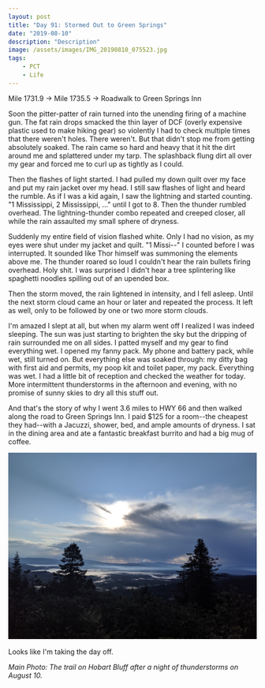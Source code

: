 ```yaml
---
layout: post
title: "Day 91: Stormed Out to Green Springs"
date: "2019-08-10"
description: "Description"
image: /assets/images/IMG_20190810_075523.jpg
tags:
    - PCT
    - Life
---
```

Mile 1731.9 -> Mile 1735.5 -> Roadwalk to Green Springs Inn

Soon the pitter-patter of rain turned into the unending firing of a machine gun. The fat rain drops smacked the thin layer of DCF (overly expensive plastic used to make hiking gear) so violently I had to check multiple times that there weren't holes. There weren't. But that didn't stop me from getting absolutely soaked. The rain came so hard and heavy that it hit the dirt around me and splattered under my tarp. The splashback flung dirt all over my gear and forced me to curl up as tightly as I could.

Then the flashes of light started. I had pulled my down quilt over my face and put my rain jacket over my head. I still saw flashes of light and heard the rumble. As if I was a kid again, I saw the lightning and started counting. "1 Mississippi, 2 Mississippi, ..." until I got to 8. Then the thunder rumbled overhead. The lightning-thunder combo repeated and creeped closer, all while the rain assaulted my small sphere of dryness.

Suddenly my entire field of vision flashed white. Only I had no vision, as my eyes were shut under my jacket and quilt. "1 Missi--" I counted before I was interrupted. It sounded like Thor himself was summoning the elements above me. The thunder roared so loud I couldn't hear the rain bullets firing overhead. Holy shit. I was surprised I didn't hear a tree splintering like spaghetti noodles spilling out of an upended box.

Then the storm moved, the rain lightened in intensity, and I fell asleep. Until the next storm cloud came an hour or later and repeated the process. It left as well, only to be followed by one or two more storm clouds.

I'm amazed I slept at all, but when my alarm went off I realized I was indeed sleeping. The sun was just starting to brighten the sky but the dripping of rain surrounded me on all sides. I patted myself and my gear to find everything wet. I opened my fanny pack. My phone and battery pack, while wet, still turned on. But everything else was soaked through: my ditty bag with first aid and permits, my poop kit and toilet paper, my pack. Everything was wet. I had a little bit of reception and checked the weather for today. More intermittent thunderstorms in the afternoon and evening, with no promise of sunny skies to dry all this stuff out.

And that's the story of why I went 3.6 miles to HWY 66 and then walked along the road to Green Springs Inn. I paid $125 for a room--the cheapest they had--with a Jacuzzi, shower, bed, and ample amounts of dryness. I sat in the dining area and ate a fantastic breakfast burrito and had a big mug of coffee.

![](/assets/images/IMG_20190810_073459.jpg)

Looks like I'm taking the day off.

*Main Photo: The trail on Hobart Bluff after a night of thunderstorms on August 10.*
